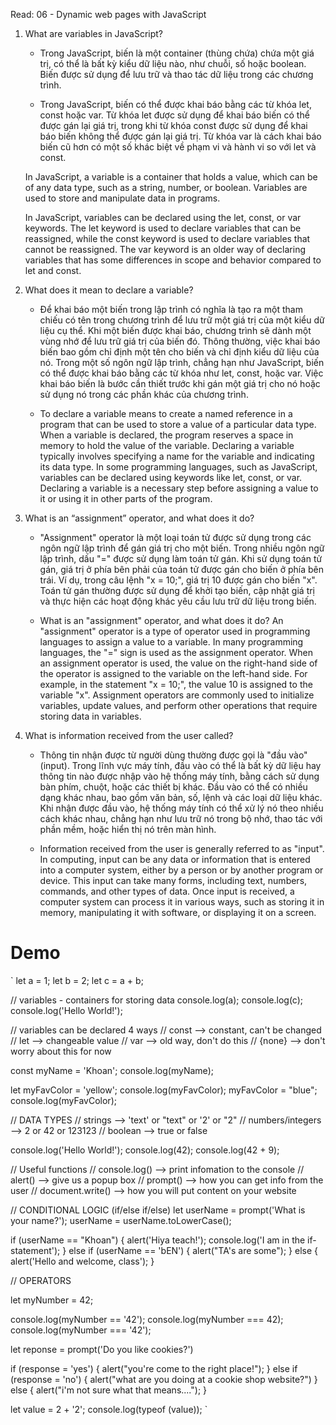 Read: 06 - Dynamic web pages with JavaScript

1. What are variables in JavaScript?

    - Trong JavaScript, biến là một container (thùng chứa) chứa một giá trị, có thể là bất kỳ kiểu dữ liệu nào, như chuỗi, số hoặc boolean. Biến được sử dụng để lưu trữ và thao tác dữ liệu trong các chương trình.

    - Trong JavaScript, biến có thể được khai báo bằng các từ khóa let, const hoặc var. Từ khóa let được sử dụng để khai báo biến có thể được gán lại giá trị, trong khi từ khóa const được sử dụng để khai báo biến không thể được gán lại giá trị. Từ khóa var là cách khai báo biến cũ hơn có một số khác biệt về phạm vi và hành vi so với let và const.

    In JavaScript, a variable is a container that holds a value, which can be of any data type, such as a string, number, or boolean. Variables are used to store and manipulate data in programs.

    In JavaScript, variables can be declared using the let, const, or var keywords. The let keyword is used to declare variables that can be reassigned, while the const keyword is used to declare variables that cannot be reassigned. The var keyword is an older way of declaring variables that has some differences in scope and behavior compared to let and const.

2. What does it mean to declare a variable?

    - Để khai báo một biến trong lập trình có nghĩa là tạo ra một tham chiếu có tên trong chương trình để lưu trữ một giá trị của một kiểu dữ liệu cụ thể. Khi một biến được khai báo, chương trình sẽ dành một vùng nhớ để lưu trữ giá trị của biến đó. Thông thường, việc khai báo biến bao gồm chỉ định một tên cho biến và chỉ định kiểu dữ liệu của nó. Trong một số ngôn ngữ lập trình, chẳng hạn như JavaScript, biến có thể được khai báo bằng các từ khóa như let, const, hoặc var. Việc khai báo biến là bước cần thiết trước khi gán một giá trị cho nó hoặc sử dụng nó trong các phần khác của chương trình.

    - To declare a variable means to create a named reference in a program that can be used to store a value of a particular data type. When a variable is declared, the program reserves a space in memory to hold the value of the variable. Declaring a variable typically involves specifying a name for the variable and indicating its data type. In some programming languages, such as JavaScript, variables can be declared using keywords like let, const, or var. Declaring a variable is a necessary step before assigning a value to it or using it in other parts of the program.

3. What is an “assignment” operator, and what does it do?

    - "Assignment" operator là một loại toán tử được sử dụng trong các ngôn ngữ lập trình để gán giá trị cho một biến. Trong nhiều ngôn ngữ lập trình, dấu "=" được sử dụng làm toán tử gán. Khi sử dụng toán tử gán, giá trị ở phía bên phải của toán tử được gán cho biến ở phía bên trái. Ví dụ, trong câu lệnh "x = 10;", giá trị 10 được gán cho biến "x". Toán tử gán thường được sử dụng để khởi tạo biến, cập nhật giá trị và thực hiện các hoạt động khác yêu cầu lưu trữ dữ liệu trong biến.

    - What is an "assignment" operator, and what does it do?
An "assignment" operator is a type of operator used in programming languages to assign a value to a variable. In many programming languages, the "=" sign is used as the assignment operator. When an assignment operator is used, the value on the right-hand side of the operator is assigned to the variable on the left-hand side. For example, in the statement "x = 10;", the value 10 is assigned to the variable "x". Assignment operators are commonly used to initialize variables, update values, and perform other operations that require storing data in variables.

4. What is information received from the user called?

    - Thông tin nhận được từ người dùng thường được gọi là "đầu vào" (input). Trong lĩnh vực máy tính, đầu vào có thể là bất kỳ dữ liệu hay thông tin nào được nhập vào hệ thống máy tính, bằng cách sử dụng bàn phím, chuột, hoặc các thiết bị khác. Đầu vào có thể có nhiều dạng khác nhau, bao gồm văn bản, số, lệnh và các loại dữ liệu khác. Khi nhận được đầu vào, hệ thống máy tính có thể xử lý nó theo nhiều cách khác nhau, chẳng hạn như lưu trữ nó trong bộ nhớ, thao tác với phần mềm, hoặc hiển thị nó trên màn hình.

    - Information received from the user is generally referred to as "input". In computing, input can be any data or information that is entered into a computer system, either by a person or by another program or device. This input can take many forms, including text, numbers, commands, and other types of data. Once input is received, a computer system can process it in various ways, such as storing it in memory, manipulating it with software, or displaying it on a screen.

# Demo

`
let a = 1;
let b = 2;
let c = a + b;

// variables - containers for storing data
console.log(a);
console.log(c);
console.log('Hello World!');

// variables can be declared 4 ways
// const --> constant, can't be changed
// let --> changeable value
// var --> old way, don't do this
// {none} --> don't worry about this for now

const myName = 'Khoan';
console.log(myName);


let myFavColor = 'yellow';
console.log(myFavColor);
myFavColor = "blue";
console.log(myFavColor);

// DATA TYPES
// strings --> 'text' or "text" or '2' or "2"
// numbers/integers --> 2 or 42 or 123123
// boolean --> true or false


console.log('Hello World!');
console.log(42);
console.log(42 + 9);

// Useful functions
// console.log() --> print infomation to the console
// alert() --> give us a popup box
// prompt() --> how you can get info from the user
// document.write() --> how you will put content on your website


// CONDITIONAL LOGIC (if/else if/else)
let userName = prompt('What is your name?');
userName = userName.toLowerCase();

if (userName == "Khoan") {
  alert('Hiya teach!');
  console.log('I am in the if-statement');
} else if (userName == 'bEN') {
  alert("TA's are some");
} else {
  alert('Hello and welcome, class');
}

// OPERATORS

let myNumber = 42;

console.log(myNumber == '42');
console.log(myNumber === 42);
console.log(myNumber === '42');

let reponse = prompt('Do you like cookies?')

if (response = 'yes') {
  alert("you're come to the right place!");
} else if (response = 'no') {
  alert("what are you doing at a cookie shop website?")
} else {
  alert("i'm not sure what that means....");
}

let value = 2 + '2';
console.log(typeof (value));
`
